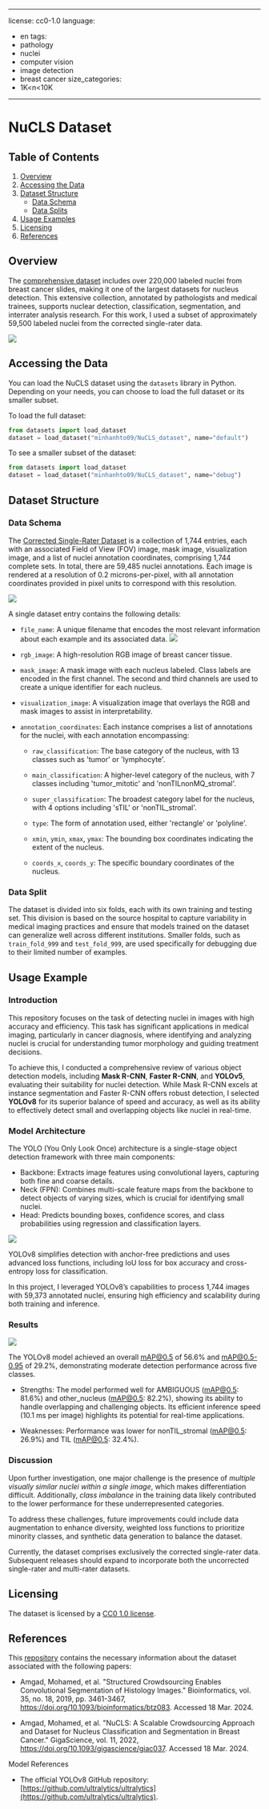 
---
license: cc0-1.0
language:
- en
tags:
- pathology
- nuclei
- computer vision
- image detection
- breast cancer
size_categories:
- 1K<n<10K
---


# NuCLS Dataset


## Table of Contents


1. [Overview](#overview)
2. [Accessing the Data](#accessing-the-data)
3. [Dataset Structure](#dataset-structure)
    - [Data Schema](#data-schema)
    - [Data Splits](#data-splits)
4. [Usage Examples](#usage-examples)
5. [Licensing](#licensing)
6. [References](#references)


## Overview

The [comprehensive dataset](https://sites.google.com/view/nucls/home?authuser=0) includes over 220,000 labeled nuclei from breast cancer slides, making it one of the largest datasets for nucleus detection. This extensive collection, annotated by pathologists and medical trainees, supports nuclear detection, classification, segmentation, and interrater analysis research. For this work, I used a subset of approximately 59,500 labeled nuclei from the corrected single-rater data.

![](https://huggingface.co/datasets/minhanhto09/NuCLS_dataset/resolve/main/Images/fig1.PNG)


## Accessing the Data


You can load the NuCLS dataset using the `datasets` library in Python. Depending on your needs, you can choose to load the full dataset or its smaller subset.

To load the full dataset:

```python
from datasets import load_dataset
dataset = load_dataset("minhanhto09/NuCLS_dataset", name="default")
```
To see a smaller subset of the dataset:

```python
from datasets import load_dataset
dataset = load_dataset("minhanhto09/NuCLS_dataset", name="debug")
```

## Dataset Structure


### Data Schema

The [Corrected Single-Rater Dataset](https://sites.google.com/view/nucls/single-rater?authuser=0) is a collection of 1,744 entries, each with an associated Field of View (FOV) image, mask image, visualization image, and a list of nuclei annotation coordinates, comprising 1,744 complete sets. In total, there are 59,485 nuclei annotations. Each image is rendered at a resolution of 0.2 microns-per-pixel, with all annotation coordinates provided in pixel units to correspond with this resolution.

![](https://huggingface.co/datasets/minhanhto09/NuCLS_dataset/resolve/main/Images/fig3.jpeg)

A single dataset entry contains the following details:

- `file_name`: A unique filename that encodes the most relevant information about each example and its associated data.
![](https://huggingface.co/datasets/minhanhto09/NuCLS_dataset/resolve/main/Images/fig2.png)

- `rgb_image`: A high-resolution RGB image of breast cancer tissue.

- `mask_image`: A mask image with each nucleus labeled. Class labels are encoded in the first channel. The second and third channels are used to create a unique identifier for each nucleus. 

- `visualization_image`: A visualization image that overlays the RGB and mask images to assist in interpretability.

- `annotation_coordinates`: Each instance comprises a list of annotations for the nuclei, with each annotation encompassing:

    - `raw_classification`: The base category of the nucleus, with 13 classes such as 'tumor' or 'lymphocyte'.
    
    - `main_classification`: A higher-level category of the nucleus, with 7 classes including 'tumor_mitotic' and 'nonTILnonMQ_stromal'.
    
    - `super_classification`: The broadest category label for the nucleus, with 4 options including 'sTIL' or 'nonTIL_stromal'.
    
    - `type`: The form of annotation used, either 'rectangle' or 'polyline'.
    
    - `xmin`, `ymin`, `xmax`, `ymax`: The bounding box coordinates indicating the extent of the nucleus.
    
    - `coords_x`, `coords_y`: The specific boundary coordinates of the nucleus.

### Data Split

The dataset is divided into six folds, each with its own training and testing set. This division is based on the source hospital to capture variability in medical imaging practices and ensure that models trained on the dataset can generalize well across different institutions. Smaller folds, such as `train_fold_999` and `test_fold_999`, are used specifically for debugging due to their limited number of examples.

## Usage Example

### Introduction

This repository focuses on the task of detecting nuclei in images with high accuracy and efficiency. This task has significant applications in medical imaging, particularly in cancer diagnosis, where identifying and analyzing nuclei is crucial for understanding tumor morphology and guiding treatment decisions.

To achieve this, I conducted a comprehensive review of various object detection models, including **Mask R-CNN**, **Faster R-CNN**, and **YOLOv5**, evaluating their suitability for nuclei detection. While Mask R-CNN excels at instance segmentation and Faster R-CNN offers robust detection, I selected **YOLOv8** for its superior balance of speed and accuracy, as well as its ability to effectively detect small and overlapping objects like nuclei in real-time.

### Model Architecture

The YOLO (You Only Look Once) architecture is a single-stage object detection framework with three main components:

- Backbone: Extracts image features using convolutional layers, capturing both fine and coarse details.
- Neck (FPN): Combines multi-scale feature maps from the backbone to detect objects of varying sizes, which is crucial for identifying small nuclei.
- Head: Predicts bounding boxes, confidence scores, and class probabilities using regression and classification layers.

![](images/image1.png) 

YOLOv8 simplifies detection with anchor-free predictions and uses advanced loss functions, including IoU loss for box accuracy and cross-entropy loss for classification.

In this project, I leveraged YOLOv8’s capabilities to process 1,744 images with 59,373 annotated nuclei, ensuring high efficiency and scalability during both training and inference. 

### Results

![](images/image2.png) 

The YOLOv8 model achieved an overall mAP@0.5 of 56.6% and mAP@0.5-0.95 of 29.2%, demonstrating moderate detection performance across five classes.

- Strengths: The model performed well for AMBIGUOUS (mAP@0.5: 81.6%) and other_nucleus (mAP@0.5: 82.2%), showing its ability to handle overlapping and challenging objects. Its efficient inference speed (10.1 ms per image) highlights its potential for real-time applications.

- Weaknesses: Performance was lower for nonTIL_stromal (mAP@0.5: 26.9%) and TIL (mAP@0.5: 32.4%). 

### Discussion

Upon further investigation, one major challenge is the presence of *multiple visually similar nuclei within a single image*, which makes differentiation difficult. Additionally, *class imbalance* in the training data likely contributed to the lower performance for these underrepresented categories.

To address these challenges, future improvements could include data augmentation to enhance diversity, weighted loss functions to prioritize minority classes, and synthetic data generation to balance the dataset.

Currently, the dataset comprises exclusively the corrected single-rater data. Subsequent releases should expand to incorporate both the uncorrected single-rater and multi-rater datasets.


## Licensing


The dataset is licensed by a [CC0 1.0 license](https://www.google.com/url?q=https%3A%2F%2Fcreativecommons.org%2Fpublicdomain%2Fzero%2F1.0%2F&sa=D&sntz=1&usg=AOvVaw3eAeYgtS7qVsCxTZd1Vltr).


## References

This [repository](https://github.com/PathologyDataScience/BCSS) contains the necessary information about the dataset associated with the following papers:

- Amgad, Mohamed, et al. "Structured Crowdsourcing Enables Convolutional Segmentation of Histology Images." Bioinformatics, vol. 35, no. 18, 2019, pp. 3461-3467, https://doi.org/10.1093/bioinformatics/btz083. Accessed 18 Mar. 2024.

- Amgad, Mohamed, et al. "NuCLS: A Scalable Crowdsourcing Approach and Dataset for Nucleus Classification and Segmentation in Breast Cancer." GigaScience, vol. 11, 2022, https://doi.org/10.1093/gigascience/giac037. Accessed 18 Mar. 2024.

Model References

- The official YOLOv8 GitHub repository: [https://github.com/ultralytics/ultralytics](https://github.com/ultralytics/ultralytics).
